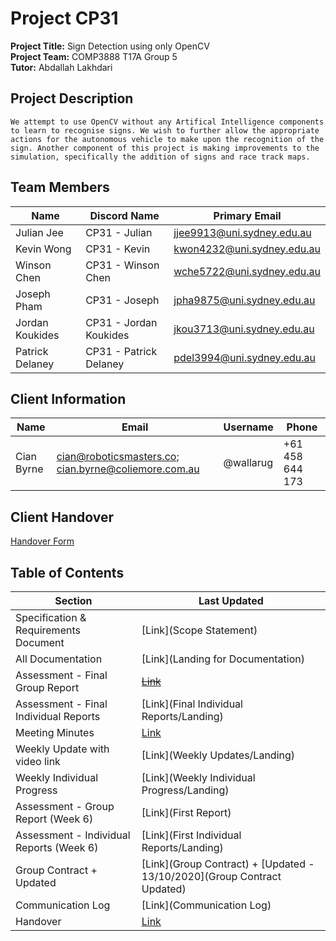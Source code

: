 # Project CP31

**Project Title:**  Sign Detection using only OpenCV  
**Project Team:** COMP3888 T17A Group 5  
**Tutor:** Abdallah Lakhdari  

## Project Description

`We attempt to use OpenCV without any Artifical Intelligence components to learn to recognise signs. We wish to further allow the appropriate actions for the autonomous vehicle to make upon the recognition of the sign. Another component of this project is making improvements to the simulation, specifically the addition of signs and race track maps.`

## Team Members

| Name | Discord Name | Primary Email |
|--|--|--|
| Julian Jee  | CP31 - Julian | jjee9913@uni.sydney.edu.au |
| Kevin Wong | CP31 - Kevin |  kwon4232@uni.sydney.edu.au |
| Winson Chen| CP31 - Winson Chen  | wche5722@uni.sydney.edu.au |
| Joseph Pham | CP31 - Joseph |  jpha9875@uni.sydney.edu.au |
| Jordan Koukides | CP31 - Jordan Koukides  | jkou3713@uni.sydney.edu.au |
| Patrick Delaney | CP31 - Patrick Delaney | pdel3994@uni.sydney.edu.au |

## Client Information

| Name | Email | Username | Phone |
|--|--|--|--|
| Cian Byrne | cian@roboticsmasters.co; cian.byrne@coliemore.com.au | @wallarug | +61 458 644 173 |

## Client Handover
[Handover Form](Handover)

## Table of Contents

| Section | Last Updated |
|--|--|
| Specification & Requirements Document | [Link](Scope Statement) |
| All Documentation| [Link](Landing for Documentation) |
| Assessment - Final Group Report | [~~Link~~ ]() |
| Assessment - Final Individual Reports | [Link](Final Individual Reports/Landing) |
| Meeting Minutes | [Link](Minutes/Landing) |
| Weekly Update with video link | [Link](Weekly Updates/Landing) |
| Weekly Individual Progress | [Link](Weekly Individual Progress/Landing) |
| Assessment - Group Report (Week 6) | [Link](First Report) |
| Assessment - Individual Reports (Week 6) | [Link](First Individual Reports/Landing) |
|Group Contract + Updated|[Link](Group Contract) + [Updated - 13/10/2020](Group Contract Updated)|
|Communication Log|[Link](Communication Log)|
|Handover|[Link](Handover)|